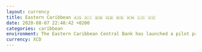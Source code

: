 ```yaml
---
layout: currency
title: Eastern Caribbean 🇦🇬 🇦🇮 🇩🇲 🇬🇩 🇲🇸 🇰🇳 🇱🇨 🇻🇨
date: 2020-08-07 22:48:42 +0200
categories: caribbean
environment: The Eastern Caribbean Central Bank has launched a pilot program for a digital version of the Eastern Caribbean Digital Dollar (XCD) in 5 island nations; Antigua and Barbuda, Grenada, Saint Lucia and St. Kitts.
currency: XCD
---
```


[1]: https://www.loc.gov/law/help/cryptocurrency/world-survey.php#caribbean	"Regulation of Cryptocurrency Around the World / ECCB"